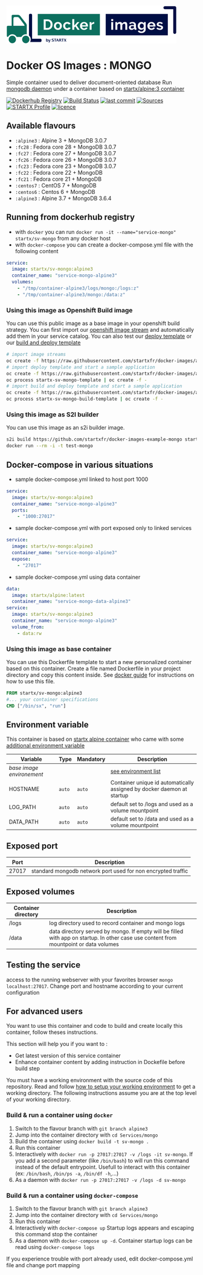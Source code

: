 [![startxfr/docker-images](https://raw.githubusercontent.com/startxfr/docker-images/master/travis/logo-small.svg?sanitize=true)](https://github.com/startxfr/docker-images)

# Docker OS Images : MONGO

Simple container used to deliver document-oriented database
Run [mongodb daemon](https://www.mongodb.org/) under a container 
based on [startx/alpine:3 container](https://hub.docker.com/r/startx/alpine)

[![Dockerhub Registry](https://img.shields.io/docker/build/startx/sv-mongo.svg)](https://hub.docker.com/r/startx/sv-mongo) [![Build Status](https://travis-ci.org/startxfr/docker-images.svg?branch=alpine)](https://travis-ci.org/startxfr/docker-images) [![last commit](https://img.shields.io/github/last-commit/startxfr/docker-images.svg)](https://github.com/startxfr/docker-images) [![Sources](https://img.shields.io/badge/startxfr-docker--images-blue.svg)](https://github.com/startxfr/docker-images/tree/alpine/Services/mongo/) [![STARTX Profile](https://img.shields.io/badge/provider-startx-green.svg)](https://github.com/startxfr) [![licence](https://img.shields.io/github/license/startxfr/docker-images.svg)](https://github.com/startxfr/docker-images) 

## Available flavours

* `:alpine3` : Alpine 3 + MongoDB 3.0.7 
* `:fc28` : Fedora core 28 + MongoDB 3.0.7  
* `:fc27` : Fedora core 27 + MongoDB 3.0.7  
* `:fc26` : Fedora core 26 + MongoDB 3.0.7  
* `:fc23` : Fedora core 23 + MongoDB 3.0.7  
* `:fc22` : Fedora core 22 + MongoDB 
* `:fc21` : Fedora core 21 + MongoDB 
* `:centos7` : CentOS 7 + MongoDB 
* `:centos6` : Centos 6 + MongoDB 
* `:alpine3` : Alpine 3.7 + MongoDB 3.6.4

## Running from dockerhub registry

* with `docker` you can run `docker run -it --name="service-mongo" startx/sv-mongo` from any docker host
* with `docker-compose` you can create a docker-compose.yml file with the following content
```YAML
service:
  image: startx/sv-mongo:alpine3
  container_name: "service-mongo-alpine3"
  volumes:
    - "/tmp/container-alpine3/logs/mongo:/logs:z"
    - "/tmp/container-alpine3/mongo:/data:z"
```

### Using this image as Openshift Build image

You can use this public image as a base image in your openshift build strategy. You can first import
our [openshift image stream](https://raw.githubusercontent.com/startxfr/docker-images/alpine/Services/mongo/openshift-imageStreams.json)
and automatically add them in your service catalog. You can also test our [deploy template](https://raw.githubusercontent.com/startxfr/docker-images/alpine/Services/mongo/openshift-template.json)
or our [build and deploy template](https://raw.githubusercontent.com/startxfr/docker-images/alpine/Services/mongo/openshift-template-build.json)

```bash
# import image streams
oc create -f https://raw.githubusercontent.com/startxfr/docker-images/alpine/Services/mongo/openshift-imageStreams.json
# import deploy template and start a sample application
oc create -f https://raw.githubusercontent.com/startxfr/docker-images/alpine/Services/mongo/openshift-template.json
oc process startx-sv-mongo-template | oc create -f -
# import build and deploy template and start a sample application
oc create -f https://raw.githubusercontent.com/startxfr/docker-images/alpine/Services/mongo/openshift-template-build.json
oc process startx-sv-mongo-build-template | oc create -f -
```

### Using this image as S2I builder

You can use this image as an s2i builder image. 
```bash
s2i build https://github.com/startxfr/docker-images-example-mongo startx/sv-mongo test-mongo
docker run --rm -i -t test-mongo
```

## Docker-compose in various situations

* sample docker-compose.yml linked to host port 1000
```YAML
service:
  image: startx/sv-mongo:alpine3
  container_name: "service-mongo-alpine3"
  ports:
    - "1000:27017"
```
* sample docker-compose.yml with port exposed only to linked services
```YAML
service:
  image: startx/sv-mongo:alpine3
  container_name: "service-mongo-alpine3"
  expose:
    - "27017"
```
* sample docker-compose.yml using data container
```YAML
data:
  image: startx/alpine:latest
  container_name: "service-mongo-data-alpine3"
service:
  image: startx/sv-mongo:alpine3
  container_name: "service-mongo-alpine3"
  volume_from:
    - data:rw
```

### Using this image as base container

You can use this Dockerfile template to start a new personalized container based on this container. Create a file named Dockerfile in your project directory and copy this content inside. See [docker guide](http://docs.docker.com/engine/reference/builder/) for instructions on how to use this file.
```Dockerfile
FROM startx/sv-mongo:alpine3
#... your container specifications
CMD ["/bin/sx", "run"]
```

## Environment variable

This container is based on [startx alpine container](https://hub.docker.com/r/startx/alpine) who came with 
some [additional environment variable](https://github.com/startxfr/docker-images/tree/alpine/OS#environment-variable)

| Variable                  | Type     | Mandatory | Description                                                              |
|---------------------------|----------|-----------|--------------------------------------------------------------------------|
| <i>base image environement</i> |          |           | [see environment list](https://github.com/startxfr/docker-images/tree/alpine/OS#environment-variable)
| HOSTNAME                  | `auto`   | `auto`    | Container unique id automatically assigned by docker daemon at startup
| LOG_PATH                  | `auto`   | `auto`    | default set to /logs and used as a volume mountpoint
| DATA_PATH                 | `auto`   | `auto`    | default set to /data and used as a volume mountpoint

## Exposed port

| Port  | Description                                                              |
|-------|--------------------------------------------------------------------------|
| 27017 | standard mongodb network port used for non encrypted traffic

## Exposed volumes

| Container directory  | Description                                                              |
|----------------------|--------------------------------------------------------------------------|
| /logs                | log directory used to record container and mongo logs
| /data                | data directory served by mongo. If empty will be filled with app on startup. In other case use content from mountpoint or data volumes

## Testing the service

access to the running webserver with your favorites browser `mongo localhost:27017`. Change port and hostname according to your current configuration

## For advanced users

You want to use this container and code to build and create locally this container, follow theses instructions.

This section will help you if you want to :
* Get latest version of this service container
* Enhance container content by adding instruction in Dockefile before build step

You must have a working environment with the source code of this repository. Read and follow [how to setup your working environment](https://github.com/startxfr/docker-images#setup-your-working-environment-mandatory) to get a working directory. The following instructions assume you are at the top level of your working directory.

### Build & run a container using `docker`

1. Switch to the flavour branch with `git branch alpine3`
2. Jump into the container directory with `cd Services/mongo`
3. Build the container using `docker build -t sv-mongo .`
4. Run this container 
  1. Interactively with `docker run -p 27017:27017 -v /logs -it sv-mongo`. If you add a second parameter (like `/bin/bash`) to will run this command instead of the default entrypoint. Usefull to interact with this container (ex: `/bin/bash`, `/bin/ps -a`, `/bin/df -h`,...) 
  2. As a daemon with `docker run -p 27017:27017 -v /logs -d sv-mongo`


### Build & run a container using `docker-compose`

1. Switch to the flavour branch with `git branch alpine3`
2. Jump into the container directory with `cd Services/mongo`
3. Run this container 
  1. Interactively with `docker-compose up` Startup logs appears and escaping this command stop the container
  2. As a daemon with `docker-compose up -d`. Container startup logs can be read using `docker-compose logs`

If you experience trouble with port already used, edit docker-compose.yml file and change port mapping

